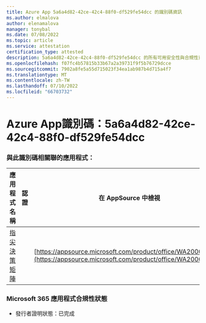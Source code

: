 ```yaml
---
title: Azure App 5a6a4d82-42ce-42c4-88f0-df529fe54dcc 的識別碼資訊
ms.author: elmalova
author: elenamalova
manager: tonybal
ms.date: 07/08/2022
ms.topic: article
ms.service: attestation
certification_type: attested
description: 5a6a4d82-42ce-42c4-88f0-df529fe54dcc 的所有可用安全性與合規性資訊。
ms.openlocfilehash: f07fc4b57815b33b67a2a39731f9f5b76729dcce
ms.sourcegitcommit: 7902a8fe5a55d715023f34ea1ab987b4d715a4f7
ms.translationtype: MT
ms.contentlocale: zh-TW
ms.lasthandoff: 07/10/2022
ms.locfileid: "66703732"
---
```

# <a name="azure-app-id-5a6a4d82-42ce-42c4-88f0-df529fe54dcc"></a>Azure App識別碼：5a6a4d82-42ce-42c4-88f0-df529fe54dcc


### <a name="apps-associated-with-this-id"></a>與此識別碼相關聯的應用程式：
| **應用程式名稱** | **認證** | **在 AppSource 中檢視** |
|--------------|---------------|-----------------------|
| [指尖決策矩陣](../forward/WA200004070.md) |  | [https://appsource.microsoft.com/product/office/WA200004070](https://appsource.microsoft.com/product/office/WA200004070) |

### <a name="microsoft-365-app-compliance-status"></a>Microsoft 365 應用程式合規性狀態
- 發行者證明狀態：已完成
